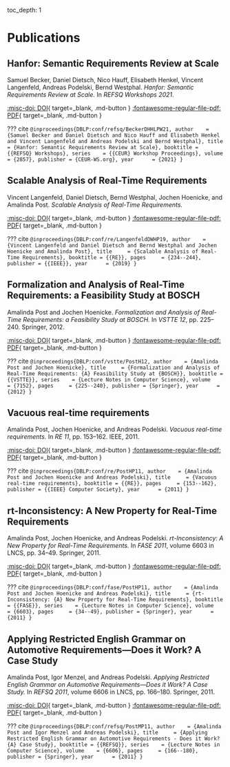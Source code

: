 toc_depth: 1

# Publications

## Hanfor: Semantic Requirements Review at Scale
Samuel Becker, Daniel Dietsch, Nico Hauff, Elisabeth Henkel, Vincent Langenfeld, Andreas Podelski, Bernd Westphal.
*Hanfor: Semantic Requirements Review at Scale.*
In *REFSQ Workshops 2021*.

[:misc-doi: DOI](http://ceur-ws.org/Vol-2857/pt3.pdf){ target=_blank, .md-button }
[:fontawesome-regular-file-pdf: PDF](publications/hanfor-semantic-requirements-review-at-scale.pdf){ target=_blank, .md-button }

??? cite
    ```
    @inproceedings{DBLP:conf/refsq/BeckerDHHLPW21,
      author    = {Samuel Becker and
                   Daniel Dietsch and
                   Nico Hauff and
                   Elisabeth Henkel and
                   Vincent Langenfeld and
                   Andreas Podelski and
                   Bernd Westphal},
      title     = {Hanfor: Semantic Requirements Review at Scale},
      booktitle = {{REFSQ} Workshops},
      series    = {{CEUR} Workshop Proceedings},
      volume    = {2857},
      publisher = {CEUR-WS.org},
      year      = {2021}
    }
    ```

## Scalable Analysis of Real-Time Requirements
Vincent Langenfeld, Daniel Dietsch, Bernd Westphal, Jochen Hoenicke, and Amalinda Post.
*Scalable Analysis of Real-Time Requirements.*

[:misc-doi: DOI](http://dx.doi.org/10.1109/RE.2019.00033){ target=_blank, .md-button }
[:fontawesome-regular-file-pdf: PDF](publications/scalable-analysis.pdf){ target=_blank, .md-button }

??? cite
    ```
    @inproceedings{DBLP:conf/re/LangenfeldDWHP19,
      author    = {Vincent Langenfeld and
                   Daniel Dietsch and
                   Bernd Westphal and
                   Jochen Hoenicke and
                   Amalinda Post},
      title     = {Scalable Analysis of Real-Time Requirements},
      booktitle = {{RE}},
      pages     = {234--244},
      publisher = {{IEEE}},
      year      = {2019}
    }
    ```

## Formalization and Analysis of Real-Time Requirements: a Feasibility Study at BOSCH
Amalinda Post and Jochen Hoenicke.
*Formalization and Analysis of Real-Time Requirements: a Feasibility Study at BOSCH.*
In *VSTTE 12*, pp. 225&ndash;240. Springer, 2012.

[:misc-doi: DOI](http://dx.doi.org/10.1007/978-3-642-27705-4_18){ target=_blank, .md-button }
[:fontawesome-regular-file-pdf: PDF](publications/formalization-analysis-rtrequirements.pdf){ target=_blank, .md-button }

??? cite
    ```
    @inproceedings{DBLP:conf/vstte/PostH12,
      author    = {Amalinda Post and
                   Jochen Hoenicke},
      title     = {Formalization and Analysis of Real-Time Requirements: {A} Feasibility
                   Study at {BOSCH}},
      booktitle = {{VSTTE}},
      series    = {Lecture Notes in Computer Science},
      volume    = {7152},
      pages     = {225--240},
      publisher = {Springer},
      year      = {2012}
    }
    ```

## Vacuous real-time requirements
Amalinda Post, Jochen Hoenicke, and Andreas Podelski.
*Vacuous real-time requirements.*
In *RE 11*, pp. 153&ndash;162. IEEE, 2011.

[:misc-doi: DOI](http://dx.doi.org/10.1109/RE.2011.6051657){ target=_blank, .md-button }
[:fontawesome-regular-file-pdf: PDF](publications/vacuous-consistency.pdf){ target=_blank, .md-button }

??? cite
    ```
    @inproceedings{DBLP:conf/re/PostHP11,
      author    = {Amalinda Post and
                   Jochen Hoenicke and
                   Andreas Podelski},
      title     = {Vacuous real-time requirements},
      booktitle = {{RE}},
      pages     = {153--162},
      publisher = {{IEEE} Computer Society},
      year      = {2011}
    }
    ```

## rt-Inconsistency: A New Property for Real-Time Requirements
Amalinda Post, Jochen Hoenicke, and Andreas Podelski.
*rt-Inconsistency: A New Property for Real-Time Requirements.*
In *FASE 2011*, volume 6603 in LNCS, pp. 34&ndash;49. Springer, 2011.

[:misc-doi: DOI](http://dx.doi.org/10.1007/978-3-642-19811-3_4){ target=_blank, .md-button }
[:fontawesome-regular-file-pdf: PDF](publications/rt-inconsistency.pdf){ target=_blank, .md-button }

??? cite
    ```
    @inproceedings{DBLP:conf/fase/PostHP11,
      author    = {Amalinda Post and
                   Jochen Hoenicke and
                   Andreas Podelski},
      title     = {rt-Inconsistency: {A} New Property for Real-Time Requirements},
      booktitle = {{FASE}},
      series    = {Lecture Notes in Computer Science},
      volume    = {6603},
      pages     = {34--49},
      publisher = {Springer},
      year      = {2011}
    }
    ```
  
## Applying Restricted English Grammar on Automotive Requirements—Does it Work? A Case Study
Amalinda Post, Igor Menzel, and Andreas Podelski.
*Applying Restricted English Grammar on Automotive Requirements—Does it Work? A Case Study.*
In *REFSQ 2011*, volume 6606 in LNCS, pp. 166&ndash;180. Springer, 2011.

[:misc-doi: DOI](http://dx.doi.org/10.1007/978-3-642-19858-8_17){ target=_blank, .md-button }
[:fontawesome-regular-file-pdf: PDF](publications/applying-restricted-grammar.pdf){ target=_blank, .md-button }

??? cite
    ```
    @inproceedings{DBLP:conf/refsq/PostMP11,
      author    = {Amalinda Post and
                   Igor Menzel and
                   Andreas Podelski},
      title     = {Applying Restricted English Grammar on Automotive Requirements - Does
                   it Work? {A} Case Study},
      booktitle = {{REFSQ}},
      series    = {Lecture Notes in Computer Science},
      volume    = {6606},
      pages     = {166--180},
      publisher = {Springer},
      year      = {2011}
    }
    ```
